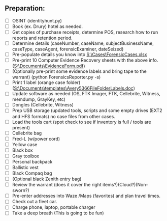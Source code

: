 
## Preparation:

- [ ] OSINT (identityhunt.py)
- [ ] Book (ex. Drury) hotel as needed.
- [ ] Get copies of purchase receipts, determine POS, research how to run reports and retention period.
- [ ] Determine details (caseNumber, caseName, subjectBusinessName, caseType, caseAgent, forensicExaminer, dateSeized)
- [ ] Pre-populate details you know into [S:\Cases\ForensicCases.xlsx](file://S:/Cases/ForensicCases.xlsx)
- [ ] Pre-print 10 Computer Evidence Recovery sheets with the above info. ([S:\Documents\EvidenceForm.pdf](file://S:/Documents/EvidenceForm.pdf))
- [ ] (Optionally pre-print some evidence labels and bring tape to the warrant) (python ForensicsReporter.py -s)
- [ ] Print 1 label (orange case folder) ([S:\Documents\templates\Avery5366FileFolderLabels.doc](file://S:/Documents/templates/Avery5366FileFolderLabels.doc))
- [ ] Update software as needed (OS, FTK Imager, FTK, Cellebrite, Witness, memdump, GrayKey, etc)
- [ ] Dongles (Cellebrite, Witness)
- [ ] Prep USB storage (updated tools, scripts and some empty drives (EXT2 and HFS formats) no case files from other cases.
- [ ] Load the tools cart (spot check to see if inventory is full / tools are present)
- [ ] Cellebrite bag
- [ ] Fred-L (w/power cord)
- [ ] Yellow case
- [ ] Black box
- [ ] Gray toolbox
- [ ] Personal backpack
- [ ] Ballistic vest
- [ ] Black Compaq bag
- [ ] (Optional black Zenith entry bag)
- [ ] Review the warrant (does it cover the right items?)(Cloud?)(Non-sworn?)
- [ ] Pre-enter addresses into Waze /Maps (favorites) and plan travel times.
- [ ] Check out a fleet car.
- [ ] Charge phone, laptop, portable charger
- [ ] Take a deep breath (This is going to be fun)
